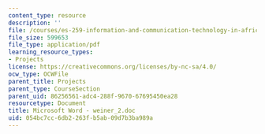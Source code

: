 ```yaml
---
content_type: resource
description: ''
file: /courses/es-259-information-and-communication-technology-in-africa-spring-2006/054bc7cc6db2263fb5ab09d7b3ba989a_MITES_259S06_weiner_2.pdf
file_size: 599653
file_type: application/pdf
learning_resource_types:
- Projects
license: https://creativecommons.org/licenses/by-nc-sa/4.0/
ocw_type: OCWFile
parent_title: Projects
parent_type: CourseSection
parent_uid: 86256561-adc4-288f-9670-67695450ea28
resourcetype: Document
title: Microsoft Word - weiner_2.doc
uid: 054bc7cc-6db2-263f-b5ab-09d7b3ba989a
---
```

